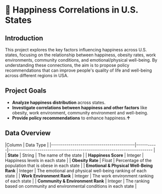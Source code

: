# 💫 Happiness Correlations in U.S. States
## Introduction
This project explores the key factors influencing happiness across U.S. states, focusing on the relationship between happiness, obesity rates, work environments, community conditions, and emotional/physical well-being. By understanding these connections, the aim is to propose policy recommendations that can improve people's quality of life and well-being across different regions in USA.

## Project Goals
- **Analyze happiness distribution** across states.
- **Investigate correlations between happiness and other factors** like obesity, work environment, community environment and well-being.
- **Provide policy recommendations** to enhance happiness.**↑**

## Data Overview

|Column                                     | Data Type |
|-------------------------------------------|-----------|-------------------------------------------------------------------------- |
| **State**                                 | String    | The name of the state                                                     |
| **Happiness Score**                       | Integer   | Happiness levels in each state                                            |
| **Obesity Rate**                          | Float     | Percentage of the population that is obese in each state                  |
| **Emotional & Physical Well-Being Rank**  | Integer   | The emotional and physical well-being ranking of each state               |
| **Work Environment Rank**                 | Integer   | The work environment ranking of each state                                |
| **Community & Environment Rank**          | Integer   | The ranking based on community and environmental conditions in each state |
